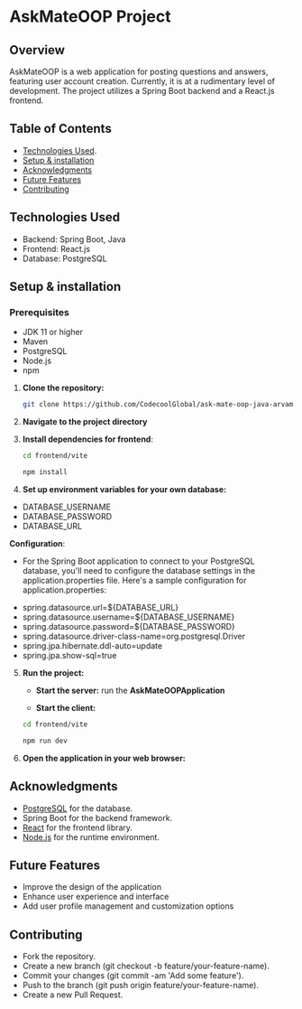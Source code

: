 # AskMateOOP Project

## Overview
AskMateOOP is a web application for posting questions and answers, featuring user account creation. Currently, it is at a rudimentary level of development. The project utilizes a Spring Boot backend and a React.js frontend.

## Table of Contents
- [Technologies Used](#technologies-used).
- [Setup & installation](#setup--installation)
- [Acknowledgments](#Acknowledgments)
- [Future Features](#future-features)
- [Contributing](#contributing)

## Technologies Used
* Backend: Spring Boot, Java
* Frontend: React.js
* Database: PostgreSQL


## Setup & installation
### Prerequisites
* JDK 11 or higher
* Maven
* PostgreSQL
* Node.js
* npm


1. **Clone the repository:**
    ```bash
    git clone https://github.com/CodecoolGlobal/ask-mate-oop-java-arvamartin
    ```
2. **Navigate to the project directory**

3. **Install dependencies for frontend**:
   
   ```bash
   cd frontend/vite
   ```
   ```bash
   npm install
   ```

4. **Set up environment variables for your own database:**
* DATABASE_USERNAME
* DATABASE_PASSWORD
* DATABASE_URL

**Configuration**:
-   For the Spring Boot application to connect to your PostgreSQL database, you'll need to configure the database settings in the application.properties file. Here's a sample configuration for application.properties:
* spring.datasource.url=${DATABASE_URL}
* spring.datasource.username=${DATABASE_USERNAME}
* spring.datasource.password=${DATABASE_PASSWORD}
* spring.datasource.driver-class-name=org.postgresql.Driver
* spring.jpa.hibernate.ddl-auto=update
* spring.jpa.show-sql=true
    

5. **Run the project:**
    - **Start the server:**
    run the **AskMateOOPApplication**

     - **Start the client:**
      ```bash
      cd frontend/vite
      ```
      ```bash
      npm run dev
      ```
6. **Open the application in your web browser:**


## Acknowledgments

- [PostgreSQL](https://www.postgresql.org/) for the database.
- Spring Boot for the backend framework.
- [React](https://reactjs.org/) for the frontend library.
- [Node.js](https://nodejs.org/) for the runtime environment.

## Future Features
* Improve the design of the application
* Enhance user experience and interface
* Add user profile management and customization options

## Contributing
* Fork the repository.
* Create a new branch (git checkout -b feature/your-feature-name).
* Commit your changes (git commit -am 'Add some feature').
* Push to the branch (git push origin feature/your-feature-name).
* Create a new Pull Request.